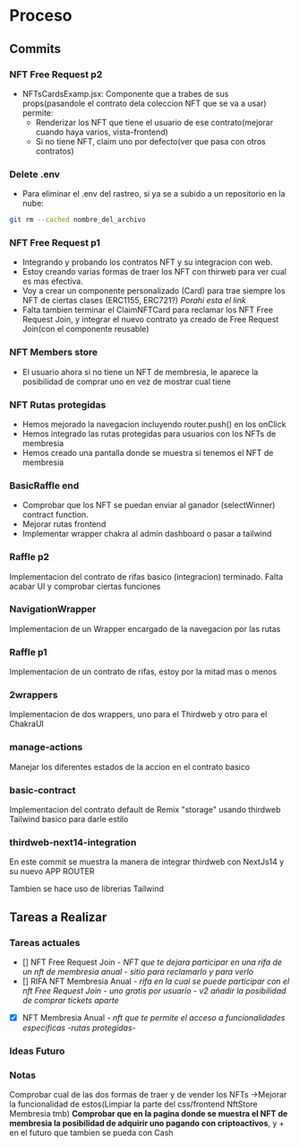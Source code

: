 # Proceso

## Commits

### NFT Free Request p2

- NFTsCardsExamp.jsx: Componente que a trabes de sus props(pasandole el contrato dela coleccion NFT que se va a usar) permite:
  - Renderizar los NFT que tiene el usuario de ese contrato(mejorar cuando haya varios, vista-frontend)
  - Si no tiene NFT, claim uno por defecto(ver que pasa con otros contratos)

### Delete .env

- Para eliminar el .env del rastreo, si ya se a subido a un repositorio en la nube:

```sh
git rm --cached nombre_del_archivo
```

### NFT Free Request p1

- Integrando y probando los contratos NFT y su integracion con web.
- Estoy creando varias formas de traer los NFT con thirweb para ver cual es mas efectiva.
- Voy a crear un componente personalizado (Card) para trae siempre los NFT de ciertas clases (ERC1155, ERC721?) _Porahi esta el link_
- Falta tambien terminar el ClaimNFTCard para reclamar los NFT Free Request Join, y integrar el nuevo contrato ya creado de Free Request Join(con el componente reusable)

### NFT Members store

- El usuario ahora si no tiene un NFT de membresia, le aparece la posibilidad de comprar uno en vez de mostrar cual tiene

### NFT Rutas protegidas

- Hemos mejorado la navegacion incluyendo router.push() en los onClick
- Hemos integrado las rutas protegidas para usuarios con los NFTs de membresia
- Hemos creado una pantalla donde se muestra si tenemos el NFT de membresia

### BasicRaffle end

- Comprobar que los NFT se puedan enviar al ganador (selectWinner) contract function.
- Mejorar rutas frontend
- Implementar wrapper chakra al admin dashboard o pasar a tailwind

### Raffle p2

Implementacion del contrato de rifas basico (integracion) terminado. Falta acabar UI y comprobar ciertas funciones

### NavigationWrapper

Implementacion de un Wrapper encargado de la navegacion por las rutas

### Raffle p1

Implementacion de un contrato de rifas, estoy por la mitad mas o menos

### 2wrappers

Implementacion de dos wrappers, uno para el Thirdweb y otro para el ChakraUI

### manage-actions

Manejar los diferentes estados de la accion en el contrato basico

### basic-contract

Implementacion del contrato default de Remix "storage" usando thirdweb
Tailwind basico para darle estilo

### thirdweb-next14-integration

En este commit se muestra la manera de integrar thirdweb con NextJs14 y su nuevo APP ROUTER

Tambien se hace uso de librerias Tailwind

## Tareas a Realizar

### Tareas actuales

- [] NFT Free Request Join - _NFT que te dejara participar en una rifa de un nft de membresia anual_ - _sitio para reclamarlo y para verlo_
- [] RIFA NFT Membresia Anual - _rifa en la cual se puede participar con el nft Free Request Join_ - _uno gratis por usuario_ - _v2 añadir la posibilidad de comprar tickets aparte_
- [x] NFT Membresia Anual - _nft que te permite el acceso a funcionalidades especificas -rutas protegidas-_

### Ideas Futuro

### Notas

Comprobar cual de las dos formas de traer y de vender los NFTs
->Mejorar la funcionalidad de estos(Limpiar la parte del css/frontend NftStore Membresia tmb)
**Comprobar que en la pagina donde se muestra el NFT de membresia la posibilidad de adquirir uno pagando con criptoactivos**,
y + en el futuro que tambien se pueda con Cash
